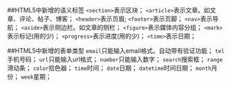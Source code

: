 ##HTML5中新增的语义标签
`<section>`表示区块；
`<article>`表示文章。如文章、评论、帖子、博客；
`<header>`表示页眉;
`<footer>`表示页脚；
`<nav>`表示导航；
`<aside>`表示侧边栏。如文章的侧栏；
`<figure>`表示媒体内容分组；
`<mark>`表示标记(用的少)；
`<progress>`表示进度(用的少)；
`<time>`表示日期；

##HTML5中新增的表单类型
`email`只能输入email格式。自动带有验证功能；
`tel`手机号码；
`url`只能输入url格式；
`number`只能输入数字；
`search`搜索框；
`range`滑动条；
`color`拾色器；
`time`时间；
`date`日期；
`datetime`时间日期；
`month`月份；
`week`星期；